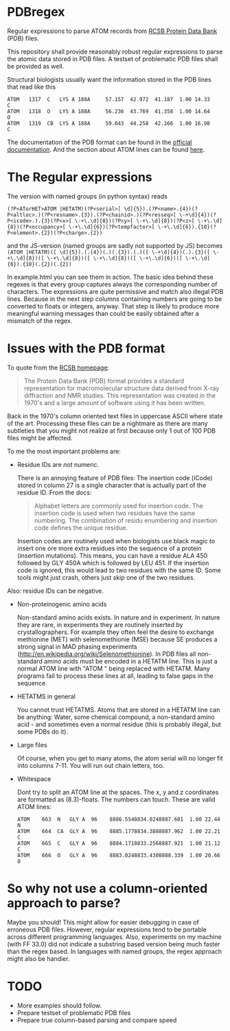 PDBregex
========

Regular expressions to parse ATOM records from [RCSB Protein Data Bank](http://www.rcsb.org/pdb/home/home.do) (PDB) files.


This repository shall provide reasonably robust regular expressions to parse the atomic data stored in PDB files.
A testset of problematic PDB files shall be provided as well.

Structural biologists usually want the information stored in the PDB lines that read like this
```
ATOM   1317  C   LYS A 188A     57.157  42.972  41.187  1.00 14.33           C  
ATOM   1318  O   LYS A 188A     56.236  43.769  41.358  1.00 14.64           O  
ATOM   1319  CB  LYS A 188A     59.043  44.258  42.166  1.00 16.98           C  
```

The documentation of the PDB format can be found in the
[official documentation](http://www.wwpdb.org/documentation/format33/v3.3.html). And the section about ATOM lines can be found [here](http://www.wwpdb.org/documentation/format33/sect9.html#ATOM).

The Regular expressions
========
The version with named groups (in python syntax) reads

`(?P<ATorHET>ATOM |HETATM)(?P<serial>[ \d]{5}).(?P<name>.{4})(?P<altloc>.)(?P<resname>.{3}).(?P<chainid>.)(?P<resseq>[ \-+\d]{4})(?P<icode>.).{3}(?P<x>[ \-+\.\d]{8})(?P<y>[ \-+\.\d]{8})(?P<z>[ \-+\.\d]{8})(?P<occupancy>[ \-+\.\d]{6})(?P<tempfactor>[ \-+\.\d]{6}).{10}(?P<element>.{2})(?P<charge>.{2})`

and the JS-version (named groups are sadly not supported by JS) becomes
`(ATOM |HETATM)([ \d]{5}).(.{4})(.)(.{3}).(.)([ \-+\d]{4})(.).{3}([ \-+\.\d]{8})([ \-+\.\d]{8})([ \-+\.\d]{8})([ \-+\.\d]{6})([ \-+\.\d]{6}).{10}(.{2})(.{2})`

In example.html you can see them in action. The basic idea behind these regexes is that every group captures always the corresponding number of characters. The expressions are quite permissive and match also illegal PDB lines. Because in the next step columns containing numbers are going to be converted to floats or integers, anyway. That step is likely to produce more meaningful warning messages than could be easily obtained after a mismatch of the regex.

Issues with the PDB format
========

To quote from the [RCSB homepage](http://www.rcsb.org/pdb/static.do?p=file_formats/index.jsp):
> The Protein Data Bank (PDB) format provides a standard representation for macromolecular structure data derived from X-ray diffraction and NMR studies. This representation was created in the 1970's and a large amount of software using it has been written.  

Back in the 1970's column oriented text files in uppercase ASCII where state of the art. Processing these files can be a nightmare as there are many subtleties that you might not realize at first because only 1 out of 100 PDB files might be affected. 

To me the most important problems are:
* Residue IDs are _not_ numeric. 

  There is an annoying feature of PDB files: The insertion code (iCode) stored in column 27 is a single character that is actually part of the residue ID. From the docs: 

  > Alphabet letters are commonly used for insertion code. The insertion code is used when two residues have the same numbering. The combination of residu enumbering and insertion code defines the unique residue.  

  Insertion codes are routinely used when biologists use black magic to insert one ore more extra residues into the sequence of a protein (insertion mutations). This means, you can have a residue ALA 450 followed by GLY 450A which is followed by LEU 451. If the insertion code is ignored, this would lead to two residues with the same ID. Some tools might just crash, others just skip one of the two residues.

Also: residue IDs can be negative.

* Non-proteinogenic amino acids

  Non-standard amino acids exists. In nature and in experiment. In nature they are rare, in experiments they are routinely inserted by crystallographers. For example they often feel the desire to exchange methionine (MET) with selenomethionie (MSE) because SE produces a strong signal in MAD phasing experiments (http://en.wikipedia.org/wiki/Selenomethionine).
  In PDB files all non-standard amino acids must be encoded in a HETATM line. This is just a normal ATOM line with "ATOM   " being replaced with HETATM. Many programs fail to process these lines at all, leading to false gaps in the sequence.

* HETATMS in general

  You cannot trust HETATMS. Atoms that are stored in a HETATM line can be anything: Water, some chemical compound, a non-standard amino acid - and sometimes even a normal residue (this is probably illegal, but some PDBs do it).

* Large files
 
  Of course, when you get to many atoms, the atom serial will no longer fit into columns 7-11. You will run out chain letters, too.

* Whitespace

  Dont try to split an ATOM line at the spaces. The x, y and z coordinates are formatted as (8.3)-floats. The numbers can touch. These are valid ATOM lines:

  ```
  ATOM    663  N   GLY A  96    8886.5548834.0248887.681  1.00 22.44           N  
  ATOM    664  CA  GLY A  96    8885.1778834.3888887.962  1.00 22.21           C  
  ATOM    665  C   GLY A  96    8884.1718833.2568887.921  1.00 21.12           C  
  ATOM    666  O   GLY A  96    8883.0248833.4308888.339  1.00 20.66           O  
  ```

So why not use a column-oriented approach to parse?
========
Maybe you should! This might allow for easier debugging in case of erroneous PDB files. However, regular expressions tend to be portable across different programming languages. Also, experiments on my machine (with FF 33.0) did not indicate a substring based version being much faster than the regex based. In languages with named groups, the regex approach might also be handier.

TODO
========
* More examples should follow.
* Prepare testset of problematic PDB files
* Prepare true column-based parsing and compare speed
